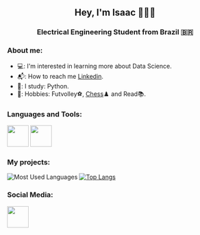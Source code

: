  <h2 align="center"> Hey, I'm Isaac 👨🏽‍🔬
 <h3 align="center"> Electrical Engineering Student from Brazil 🇧🇷 

### About me:
- 💻: I'm interested in learning more about Data Science.
- 📬: How to reach me [Linkedin](https://www.linkedin.com/in/isaac-santos-neves-869bb5216?lipi=urn%3Ali%3Apage%3Ad_flagship3_profile_view_base_contact_details%3Boa2Jr%2Bd%2FSp2XgrF3VF%2BcNA%3D%3D).
- 📖: I study: Python.
- 📰: Hobbies: Futvolley⚽, [Chess](https://www.chess.com/member/isaacneves)♟️ and Read📚.

### Languages and Tools:
[<img src="https://www.svgrepo.com/show/376344/python.svg" height="50"></a>](https://www.python.org/)
[<img src="https://www.svgrepo.com/show/360451/github-circle.svg" height="50"></a>](https://github.com/abominavelneves)

### My projects:
![Most Used Languages](https://github-readme-stats.vercel.app/api?username=abominavelneves&theme=dark&show_icons=true)
[![Top Langs](https://github-readme-stats.vercel.app/api/top-langs/?username=abominavelneves)](https://github.com/abominavelneves/github-readme-stats)

### Social Media:
[<img src="https://png.pngtree.com/png-clipart/20190613/original/pngtree-instagram-logo-icon-png-image_3588821.jpg" height="50"></a>](https://www.instagram.com/isaacsneves/?next=%2F)

